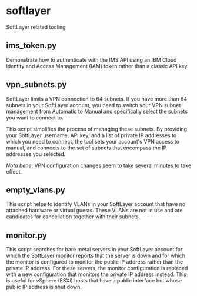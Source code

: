 # softlayer
SoftLayer related tooling

## ims_token.py

Demonstrate how to authenticate with the IMS API using an IBM Cloud Identity and Access Management (IAM) token rather than a classic API key.

## vpn_subnets.py

SoftLayer limits a VPN connection to 64 subnets. If you have more than 64 subnets in
your SoftLayer account, you need to switch your VPN subnet management from Automatic
to Manual and specifically select the subnets you want to connect to.

This script simplifies the process of managing these subnets. By providing your
SoftLayer username, API key, and a list of private IP addresses to which you need to
connect, the tool sets your account's VPN access to manual, and connects to the
set of subnets that encompass the IP addresses you selected.

*Nota bene:* VPN configuration changes seem to take several minutes to take effect.

## empty_vlans.py

This script helps to identify VLANs in your SoftLayer account that have no attached hardware or virtual guests. These VLANs are not in use and are candidates for cancellation together with their subnets.

## monitor.py

This script searches for bare metal servers in your SoftLayer account for which the SoftLayer monitor reports that the server is down and for which the monitor is configured to monitor the public IP address rather than the private IP address. For these servers, the monitor configuration is replaced with a new configuration that monitors the private IP address instead. This is useful for vSphere (ESXi) hosts that have a public interface but whose public IP address is shut down.

